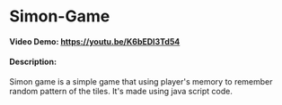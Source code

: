 # Simon-Game
#### Video Demo:  https://youtu.be/K6bEDI3Td54
#### Description: 
Simon game is a simple game that using player's memory to remember random pattern of the tiles.
It's made using java script code.
